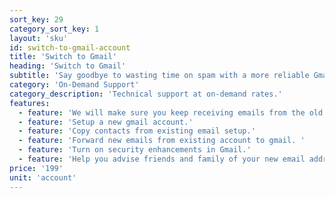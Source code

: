 ```yaml
---
sort_key: 29
category_sort_key: 1
layout: 'sku'
id: switch-to-gmail-account
title: 'Switch to Gmail'
heading: 'Switch to Gmail'
subtitle: 'Say goodbye to wasting time on spam with a more reliable Gmail experience.'
category: 'On-Demand Support'
category_description: 'Technical support at on-demand rates.'
features:
  - feature: 'We will make sure you keep receiving emails from the old address.'
  - feature: 'Setup a new gmail account.'
  - feature: 'Copy contacts from existing email setup.'
  - feature: 'Forward new emails from existing account to gmail. '
  - feature: 'Turn on security enhancements in Gmail.'
  - feature: 'Help you advise friends and family of your new email address that you will still receive emails from the old address, but to update their records.'
price: '199'
unit: 'account'
---
```

